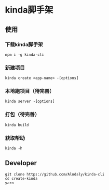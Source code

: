 # kinda脚手架

## 使用

### 下载kinda脚手架

```shell
npm i -g kinda-cli
```

### 新建项目

```shell
kinda create <app-name> -[options]
```

### 本地跑项目（待完善）

```shell
kinda server -[options]
```

### 打包（待完善）

```shell
kinda build
```

### 获取帮助

```shell
kinda -h
```

## Developer

```shell
git clone https://github.com/Alndaly/kinda-cli
cd create-kinda
yarn
```
